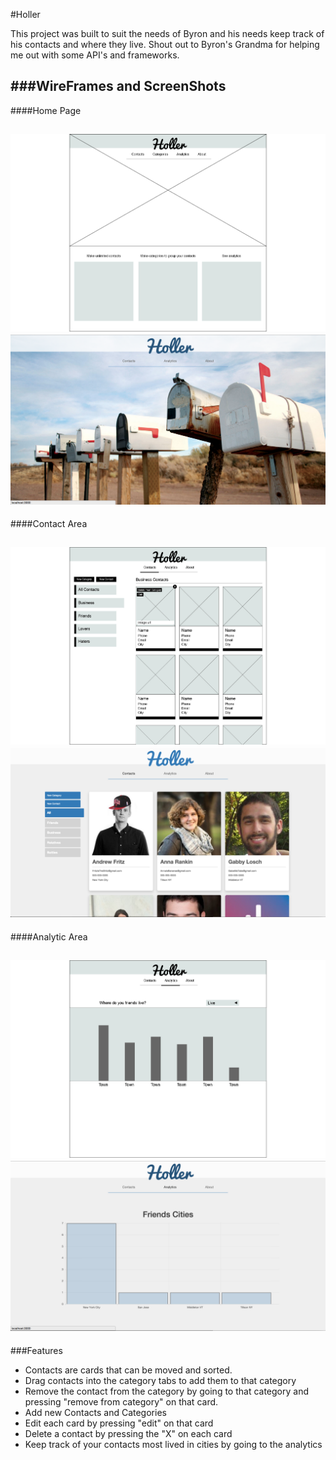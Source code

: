 #Holler

This project was built to suit the needs of Byron and his needs keep track of his contacts and where they live. Shout out to Byron's Grandma for helping me out with some API's and frameworks.

###WireFrames and ScreenShots
---
####Home Page

![Wireframes](./wireframes/WireFrames-01.jpg)
![Wireframes](./wireframes/website1.jpg)
---
####Contact Area

![Wireframes](./wireframes/WireFrames-02.jpg)
![Wireframes](./wireframes/website3.jpg)
---
####Analytic Area

![Wireframes](./wireframes/WireFrames-03.jpg)
![Wireframes](./wireframes/website2.jpg)
---

###Features

* Contacts are cards that can be moved and sorted.
* Drag contacts into the category tabs to add them to that category
* Remove the contact from the category by going to that category and pressing "remove from category" on that card.
* Add new Contacts and Categories
* Edit each card by pressing "edit" on that card
* Delete a contact by pressing the "X" on each card
* Keep track of your contacts most lived in cities by going to the analytics
